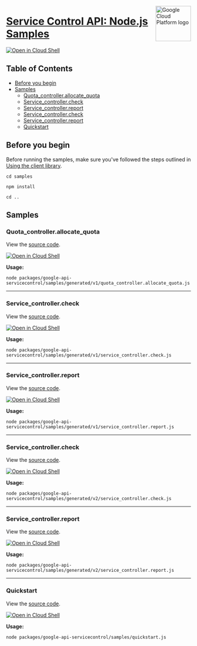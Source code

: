 [//]: # "This README.md file is auto-generated, all changes to this file will be lost."
[//]: # "To regenerate it, use `python -m synthtool`."
<img src="https://avatars2.githubusercontent.com/u/2810941?v=3&s=96" alt="Google Cloud Platform logo" title="Google Cloud Platform" align="right" height="96" width="96"/>

# [Service Control API: Node.js Samples](https://github.com/googleapis/google-cloud-node)

[![Open in Cloud Shell][shell_img]][shell_link]



## Table of Contents

* [Before you begin](#before-you-begin)
* [Samples](#samples)
  * [Quota_controller.allocate_quota](#quota_controller.allocate_quota)
  * [Service_controller.check](#service_controller.check)
  * [Service_controller.report](#service_controller.report)
  * [Service_controller.check](#service_controller.check)
  * [Service_controller.report](#service_controller.report)
  * [Quickstart](#quickstart)

## Before you begin

Before running the samples, make sure you've followed the steps outlined in
[Using the client library](https://github.com/googleapis/google-cloud-node#using-the-client-library).

`cd samples`

`npm install`

`cd ..`

## Samples



### Quota_controller.allocate_quota

View the [source code](https://github.com/googleapis/google-cloud-node/blob/main/packages/google-api-servicecontrol/samples/generated/v1/quota_controller.allocate_quota.js).

[![Open in Cloud Shell][shell_img]](https://console.cloud.google.com/cloudshell/open?git_repo=https://github.com/googleapis/google-cloud-node&page=editor&open_in_editor=packages/google-api-servicecontrol/samples/generated/v1/quota_controller.allocate_quota.js,samples/README.md)

__Usage:__


`node packages/google-api-servicecontrol/samples/generated/v1/quota_controller.allocate_quota.js`


-----




### Service_controller.check

View the [source code](https://github.com/googleapis/google-cloud-node/blob/main/packages/google-api-servicecontrol/samples/generated/v1/service_controller.check.js).

[![Open in Cloud Shell][shell_img]](https://console.cloud.google.com/cloudshell/open?git_repo=https://github.com/googleapis/google-cloud-node&page=editor&open_in_editor=packages/google-api-servicecontrol/samples/generated/v1/service_controller.check.js,samples/README.md)

__Usage:__


`node packages/google-api-servicecontrol/samples/generated/v1/service_controller.check.js`


-----




### Service_controller.report

View the [source code](https://github.com/googleapis/google-cloud-node/blob/main/packages/google-api-servicecontrol/samples/generated/v1/service_controller.report.js).

[![Open in Cloud Shell][shell_img]](https://console.cloud.google.com/cloudshell/open?git_repo=https://github.com/googleapis/google-cloud-node&page=editor&open_in_editor=packages/google-api-servicecontrol/samples/generated/v1/service_controller.report.js,samples/README.md)

__Usage:__


`node packages/google-api-servicecontrol/samples/generated/v1/service_controller.report.js`


-----




### Service_controller.check

View the [source code](https://github.com/googleapis/google-cloud-node/blob/main/packages/google-api-servicecontrol/samples/generated/v2/service_controller.check.js).

[![Open in Cloud Shell][shell_img]](https://console.cloud.google.com/cloudshell/open?git_repo=https://github.com/googleapis/google-cloud-node&page=editor&open_in_editor=packages/google-api-servicecontrol/samples/generated/v2/service_controller.check.js,samples/README.md)

__Usage:__


`node packages/google-api-servicecontrol/samples/generated/v2/service_controller.check.js`


-----




### Service_controller.report

View the [source code](https://github.com/googleapis/google-cloud-node/blob/main/packages/google-api-servicecontrol/samples/generated/v2/service_controller.report.js).

[![Open in Cloud Shell][shell_img]](https://console.cloud.google.com/cloudshell/open?git_repo=https://github.com/googleapis/google-cloud-node&page=editor&open_in_editor=packages/google-api-servicecontrol/samples/generated/v2/service_controller.report.js,samples/README.md)

__Usage:__


`node packages/google-api-servicecontrol/samples/generated/v2/service_controller.report.js`


-----




### Quickstart

View the [source code](https://github.com/googleapis/google-cloud-node/blob/main/packages/google-api-servicecontrol/samples/quickstart.js).

[![Open in Cloud Shell][shell_img]](https://console.cloud.google.com/cloudshell/open?git_repo=https://github.com/googleapis/google-cloud-node&page=editor&open_in_editor=packages/google-api-servicecontrol/samples/quickstart.js,samples/README.md)

__Usage:__


`node packages/google-api-servicecontrol/samples/quickstart.js`






[shell_img]: https://gstatic.com/cloudssh/images/open-btn.png
[shell_link]: https://console.cloud.google.com/cloudshell/open?git_repo=https://github.com/googleapis/google-cloud-node&page=editor&open_in_editor=samples/README.md
[product-docs]: https://cloud.google.com/service-infrastructure/docs/overview/
